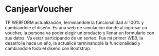 # CanjearVoucher
TP WEBFORM actualización, terminandole la funcionalidad al 100% y cambiandole el diseño.
Es una web de simulación donde al ingresar un voucher, la persona va poder elegir un producto y llenar un formulario con sus datos. Va estar participando de un sorteo.
Fue mi primer WEB, la desarrolle hace un año, la actualicé terminandolé la funcionalidad y cambiandolé todo el diseño con Bootstrap.
